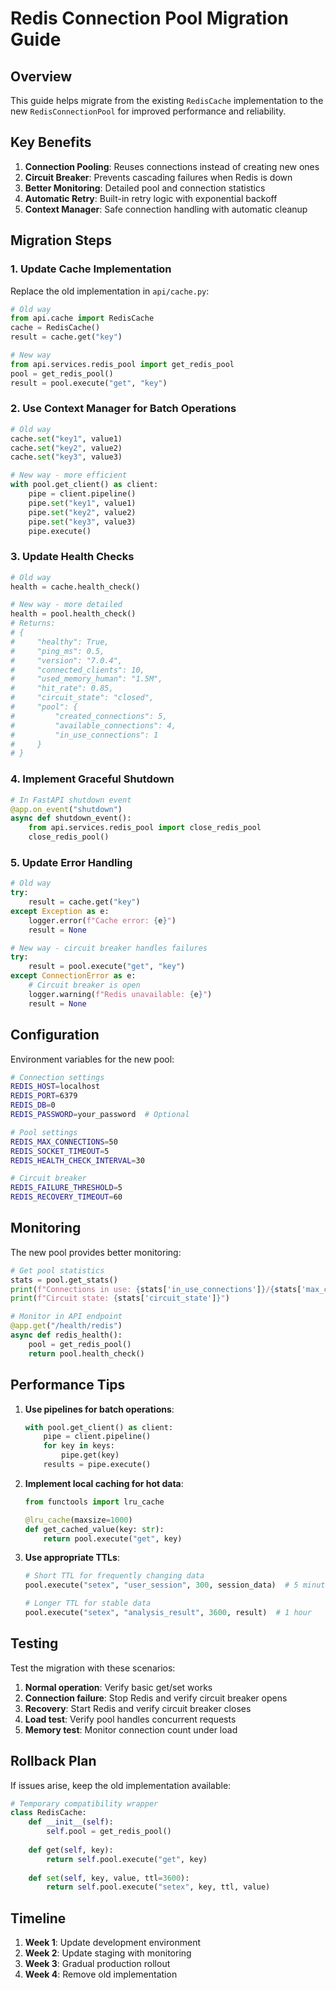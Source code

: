 # Redis Connection Pool Migration Guide

## Overview
This guide helps migrate from the existing `RedisCache` implementation to the new `RedisConnectionPool` for improved performance and reliability.

## Key Benefits
1. **Connection Pooling**: Reuses connections instead of creating new ones
2. **Circuit Breaker**: Prevents cascading failures when Redis is down
3. **Better Monitoring**: Detailed pool and connection statistics
4. **Automatic Retry**: Built-in retry logic with exponential backoff
5. **Context Manager**: Safe connection handling with automatic cleanup

## Migration Steps

### 1. Update Cache Implementation

Replace the old implementation in `api/cache.py`:

```python
# Old way
from api.cache import RedisCache
cache = RedisCache()
result = cache.get("key")

# New way
from api.services.redis_pool import get_redis_pool
pool = get_redis_pool()
result = pool.execute("get", "key")
```

### 2. Use Context Manager for Batch Operations

```python
# Old way
cache.set("key1", value1)
cache.set("key2", value2)
cache.set("key3", value3)

# New way - more efficient
with pool.get_client() as client:
    pipe = client.pipeline()
    pipe.set("key1", value1)
    pipe.set("key2", value2)
    pipe.set("key3", value3)
    pipe.execute()
```

### 3. Update Health Checks

```python
# Old way
health = cache.health_check()

# New way - more detailed
health = pool.health_check()
# Returns:
# {
#     "healthy": True,
#     "ping_ms": 0.5,
#     "version": "7.0.4",
#     "connected_clients": 10,
#     "used_memory_human": "1.5M",
#     "hit_rate": 0.85,
#     "circuit_state": "closed",
#     "pool": {
#         "created_connections": 5,
#         "available_connections": 4,
#         "in_use_connections": 1
#     }
# }
```

### 4. Implement Graceful Shutdown

```python
# In FastAPI shutdown event
@app.on_event("shutdown")
async def shutdown_event():
    from api.services.redis_pool import close_redis_pool
    close_redis_pool()
```

### 5. Update Error Handling

```python
# Old way
try:
    result = cache.get("key")
except Exception as e:
    logger.error(f"Cache error: {e}")
    result = None

# New way - circuit breaker handles failures
try:
    result = pool.execute("get", "key")
except ConnectionError as e:
    # Circuit breaker is open
    logger.warning(f"Redis unavailable: {e}")
    result = None
```

## Configuration

Environment variables for the new pool:

```bash
# Connection settings
REDIS_HOST=localhost
REDIS_PORT=6379
REDIS_DB=0
REDIS_PASSWORD=your_password  # Optional

# Pool settings
REDIS_MAX_CONNECTIONS=50
REDIS_SOCKET_TIMEOUT=5
REDIS_HEALTH_CHECK_INTERVAL=30

# Circuit breaker
REDIS_FAILURE_THRESHOLD=5
REDIS_RECOVERY_TIMEOUT=60
```

## Monitoring

The new pool provides better monitoring:

```python
# Get pool statistics
stats = pool.get_stats()
print(f"Connections in use: {stats['in_use_connections']}/{stats['max_connections']}")
print(f"Circuit state: {stats['circuit_state']}")

# Monitor in API endpoint
@app.get("/health/redis")
async def redis_health():
    pool = get_redis_pool()
    return pool.health_check()
```

## Performance Tips

1. **Use pipelines for batch operations**:
   ```python
   with pool.get_client() as client:
       pipe = client.pipeline()
       for key in keys:
           pipe.get(key)
       results = pipe.execute()
   ```

2. **Implement local caching for hot data**:
   ```python
   from functools import lru_cache
   
   @lru_cache(maxsize=1000)
   def get_cached_value(key: str):
       return pool.execute("get", key)
   ```

3. **Use appropriate TTLs**:
   ```python
   # Short TTL for frequently changing data
   pool.execute("setex", "user_session", 300, session_data)  # 5 minutes
   
   # Longer TTL for stable data
   pool.execute("setex", "analysis_result", 3600, result)  # 1 hour
   ```

## Testing

Test the migration with these scenarios:

1. **Normal operation**: Verify basic get/set works
2. **Connection failure**: Stop Redis and verify circuit breaker opens
3. **Recovery**: Start Redis and verify circuit breaker closes
4. **Load test**: Verify pool handles concurrent requests
5. **Memory test**: Monitor connection count under load

## Rollback Plan

If issues arise, keep the old implementation available:

```python
# Temporary compatibility wrapper
class RedisCache:
    def __init__(self):
        self.pool = get_redis_pool()
    
    def get(self, key):
        return self.pool.execute("get", key)
    
    def set(self, key, value, ttl=3600):
        return self.pool.execute("setex", key, ttl, value)
```

## Timeline

1. **Week 1**: Update development environment
2. **Week 2**: Update staging with monitoring
3. **Week 3**: Gradual production rollout
4. **Week 4**: Remove old implementation